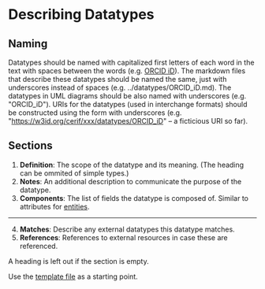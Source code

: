 # Describing Datatypes

## Naming

Datatypes should be named with capitalized first letters of each word in the text with spaces between the words (e.g. [ORCID iD](../datatypes/ORCID_iD.md)). 
The markdown files that describe these datatypes should be named the same, just with underscores instead of spaces (e.g. ../datatypes/ORCID_iD.md).
The datatypes in UML diagrams should be also named with underscores (e.g. "ORCID_iD").
URIs for the datatypes (used in interchange formats) should be constructed using the form with underscores (e.g. "https://w3id.org/cerif/xxx/datatypes/ORCID_iD" – a ficticious URI so far).

## Sections

1. **Definition**: The scope of the datatype and its meaning. (The heading can be ommited of simple types.)
2. **Notes**: An additional description to communicate the purpose of the datatype.
3. **Components**: The list of fields the datatype is composed of. Similar to attributes for [entities](DESCRIBING_ENTITIES.md#sections).
---
4. **Matches**: Describe any external datatypes this datatype matches. 
5. **References**: References to external resources in case these are referenced.

A heading is left out if the section is empty.

Use the [template file](./TEMPLATE_DATATYPE.md) as a starting point.